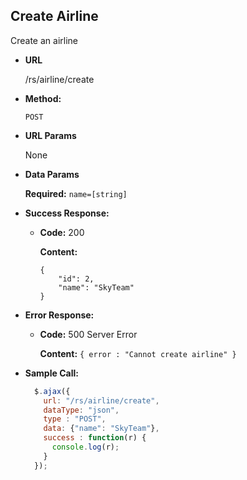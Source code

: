 **Create Airline**
----
  Create an airline

* **URL**

  /rs/airline/create

* **Method:**

  `POST`
  
*  **URL Params**

   None

* **Data Params**

  **Required:** `name=[string]`

* **Success Response:**

  * **Code:** 200
  
    **Content:** 
    ```
    {
        "id": 2,
        "name": "SkyTeam"
    }
    ```
 
* **Error Response:**

  * **Code:** 500 Server Error
  
    **Content:** `{ error : "Cannot create airline" }`

* **Sample Call:**

  ```javascript
    $.ajax({
      url: "/rs/airline/create",
      dataType: "json",
      type : "POST",
      data: {"name": "SkyTeam"},
      success : function(r) {
        console.log(r);
      }
    });
  ```